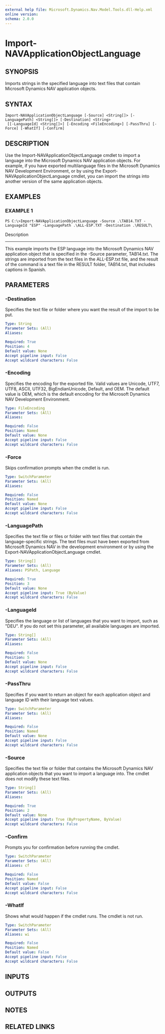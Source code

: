 ```yaml
---
external help file: Microsoft.Dynamics.Nav.Model.Tools.dll-Help.xml
online version: 
schema: 2.0.0
---
```


# Import-NAVApplicationObjectLanguage

## SYNOPSIS
Imports strings in the specified language into text files that contain Microsoft Dynamics NAV application objects.

## SYNTAX

```
Import-NAVApplicationObjectLanguage [-Source] <String[]> [-LanguagePath] <String[]> [-Destination] <String>
 [[-LanguageId] <String[]>] [-Encoding <FileEncoding>] [-PassThru] [-Force] [-WhatIf] [-Confirm]
```

## DESCRIPTION
Use the Import-NAVApplicationObjectLanguage cmdlet to import a language into the Microsoft Dynamics NAV application objects.
For example, if you have exported multilanguage files in the Microsoft Dynamics NAV Development Environment, or by using the Export-NAVApplicationObjectLanguage cmdlet, you can import the strings into another version of the same application objects.

## EXAMPLES

### EXAMPLE 1
```
PS C:\>Import-NAVApplicationObjectLanguage -Source .\TAB14.TXT -LanguageId "ESP" -LanguagePath .\ALL-ESP.TXT -Destination .\RESULT\
```

Description

-----------

This example imports the ESP language into the Microsoft Dynamics NAV application object that is specified in the -Source parameter, TAB14.txt.
The strings are imported from the text files in the ALL-ESP.txt file, and the result of the command is a text file in the RESULT folder, TAB14.txt, that includes captions in Spanish.

## PARAMETERS

### -Destination
Specifies the text file or folder where you want the result of the import to be put.

```yaml
Type: String
Parameter Sets: (All)
Aliases: 

Required: True
Position: 4
Default value: None
Accept pipeline input: False
Accept wildcard characters: False
```

### -Encoding
Specifies the encoding for the exported file.
Valid values are Unicode, UTF7, UTF8, ASCII, UTF32, BigEndianUnicode, Default, and OEM.
The default value is OEM, which is the default encoding for the Microsoft Dynamics NAV Development Environment.

```yaml
Type: FileEncoding
Parameter Sets: (All)
Aliases: 

Required: False
Position: Named
Default value: None
Accept pipeline input: False
Accept wildcard characters: False
```

### -Force
Skips confirmation prompts when the cmdlet is run.

```yaml
Type: SwitchParameter
Parameter Sets: (All)
Aliases: 

Required: False
Position: Named
Default value: None
Accept pipeline input: False
Accept wildcard characters: False
```

### -LanguagePath
Specifies the text file or files or folder with text files that contain the language-specific strings.
The text files must have been exported from Microsoft Dynamics NAV in the development environment or by using the Export-NAVApplicationObjectLanguage cmdlet.

```yaml
Type: String[]
Parameter Sets: (All)
Aliases: PSPath, Language

Required: True
Position: 3
Default value: None
Accept pipeline input: True (ByValue)
Accept wildcard characters: False
```

### -LanguageId
Specifies the language or list of languages that you want to import, such as "DEU".
If you do not set this parameter, all available languages are imported.

```yaml
Type: String[]
Parameter Sets: (All)
Aliases: 

Required: False
Position: 5
Default value: None
Accept pipeline input: False
Accept wildcard characters: False
```

### -PassThru
Specifies if you want to return an object for each application object and language ID with their language text values.

```yaml
Type: SwitchParameter
Parameter Sets: (All)
Aliases: 

Required: False
Position: Named
Default value: None
Accept pipeline input: False
Accept wildcard characters: False
```

### -Source
Specifies the text file or folder that contains the Microsoft Dynamics NAV application objects that you want to import a language into.
The cmdlet does not modify these text files.

```yaml
Type: String[]
Parameter Sets: (All)
Aliases: 

Required: True
Position: 2
Default value: None
Accept pipeline input: True (ByPropertyName, ByValue)
Accept wildcard characters: False
```

### -Confirm
Prompts you for confirmation before running the cmdlet.

```yaml
Type: SwitchParameter
Parameter Sets: (All)
Aliases: cf

Required: False
Position: Named
Default value: False
Accept pipeline input: False
Accept wildcard characters: False
```

### -WhatIf
Shows what would happen if the cmdlet runs.
The cmdlet is not run.

```yaml
Type: SwitchParameter
Parameter Sets: (All)
Aliases: wi

Required: False
Position: Named
Default value: False
Accept pipeline input: False
Accept wildcard characters: False
```

## INPUTS

## OUTPUTS

## NOTES

## RELATED LINKS

